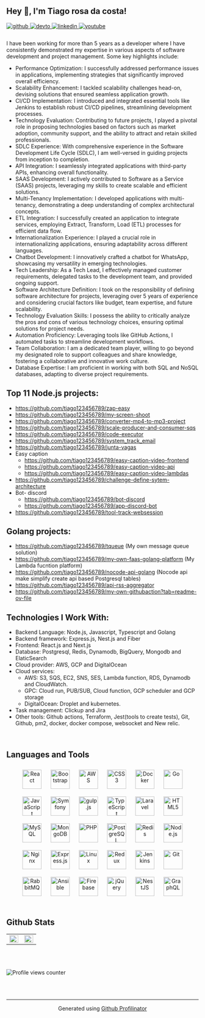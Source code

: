 ## Hey 👋, I'm Tiago rosa da costa!  
  

<a href="https://github.com/tiago123456789" target="_blank">
<img src=https://img.shields.io/badge/github-%2324292e.svg?&style=for-the-badge&logo=github&logoColor=white alt=github style="margin-bottom: 5px;" />
</a>
<a href="https://dev.to/tiago123456789" target="_blank">
<img src=https://img.shields.io/badge/dev.to-%2308090A.svg?&style=for-the-badge&logo=dev.to&logoColor=white alt=devto style="margin-bottom: 5px;" />
</a>
<a href="https://www.linkedin.com/in/tiago-rosa-da-costa/" target="_blank">
<img src=https://img.shields.io/badge/linkedin-%231E77B5.svg?&style=for-the-badge&logo=linkedin&logoColor=white alt=linkedin style="margin-bottom: 5px;" />
</a>
<a href="https://www.youtube.com/channel/UC13Ezj4p5A0gSB4sJjZLTCA" target="_blank">
<img src=https://img.shields.io/badge/youtube-%23EE4831.svg?&style=for-the-badge&logo=youtube&logoColor=white alt=youtube style="margin-bottom: 5px;" />
</a>  
  



###    

I have been working for more than 5 years as a developer where I have consistently demonstrated my expertise in various aspects of software development and project management. Some key highlights include:

- Performance Optimization: I successfully addressed performance issues in applications, implementing strategies that significantly improved overall efficiency.
- Scalability Enhancement: I tackled scalability challenges head-on, devising solutions that ensured seamless application growth.
- CI/CD Implementation: I introduced and integrated essential tools like Jenkins to establish robust CI/CD pipelines, streamlining development processes.
- Technology Evaluation: Contributing to future projects, I played a pivotal role in proposing technologies based on factors such as market adoption, community support, and the ability to attract and retain skilled professionals.
- SDLC Experience: With comprehensive experience in the Software Development Life Cycle (SDLC), I am well-versed in guiding projects from inception to completion.
- API Integration: I seamlessly integrated applications with third-party APIs, enhancing overall functionality.
- SAAS Development: I actively contributed to Software as a Service (SAAS) projects, leveraging my skills to create scalable and efficient solutions.
- Multi-Tenancy Implementation: I developed applications with multi-tenancy, demonstrating a deep understanding of complex architectural concepts.
- ETL Integration: I successfully created an application to integrate services, employing Extract, Transform, Load (ETL) processes for efficient data flow.
- Internationalization Experience: I played a crucial role in internationalizing applications, ensuring adaptability across different languages.
- Chatbot Development: I innovatively crafted a chatbot for WhatsApp, showcasing my versatility in emerging technologies.
- Tech Leadership: As a Tech Lead, I effectively managed customer requirements, delegated tasks to the development team, and provided ongoing support.
- Software Architecture Definition: I took on the responsibility of defining software architecture for projects, leveraging over 5 years of experience and considering crucial factors like budget, team expertise, and future scalability.
- Technology Evaluation Skills: I possess the ability to critically analyze the pros and cons of various technology choices, ensuring optimal solutions for project needs.
- Automation Proficiency: Leveraging tools like GitHub Actions, I automated tasks to streamline development workflows.
- Team Collaboration: I am a dedicated team player, willing to go beyond my designated role to support colleagues and share knowledge, fostering a collaborative and innovative work culture.
- Database Expertise: I am proficient in working with both SQL and NoSQL databases, adapting to diverse project requirements.

## Top 11 Node.js projects:
- https://github.com/tiago123456789/zap-easy
- https://github.com/tiago123456789/my-screen-shoot
- https://github.com/tiago123456789/converter-mp4-to-mp3-project
- https://github.com/tiago123456789/scale-producer-and-consumer-sqs
- https://github.com/tiago123456789/code-executor
- https://github.com/tiago123456789/system_track_email
- https://github.com/tiago123456789/junta-vagas 
- Easy caption
  - https://github.com/tiago123456789/easy-caption-video-frontend
  - https://github.com/tiago123456789/easy-caption-video-api
  - https://github.com/tiago123456789/easy-caption-video-lambdas
- https://github.com/tiago123456789/challenge-define-sytem-architecture
- Bot- discord
  - https://github.com/tiago123456789/bot-discord
  - https://github.com/tiago123456789/app-discord-bot
- https://github.com/tiago123456789/tool-track-websession

## Golang projects:
- https://github.com/tiago123456789/tqueue (My own message queue solution)
- https://github.com/tiago123456789/my-own-faas-golang-platform (My Lambda fucntion platform)
- https://github.com/tiago123456789/nocode-api-golang (Nocode api make simplify create api based Postgresql tables)
- https://github.com/tiago123456789/api-rss-aggregator
- https://github.com/tiago123456789/my-own-githubaction?tab=readme-ov-file

## Technologies I Work With: 
- Backend Language: Node.js, Javascript, Typescript and Golang
- Backend framework: Express.js, Nest.js and Fiber
- Frontend: React.js and Next.js
- Database: Postgresql, Redis, Dynamodb, BigQuery, Mongodb and ElaticSearch
- Cloud provider: AWS, GCP and DigitalOcean
- Cloud services: 
  - AWS: S3, SQS, EC2, SNS, SES, Lambda function, RDS, Dynamodb and CloudWatch.
  - GPC: Cloud run, PUB/SUB, Cloud function, GCP scheduler and GCP storage
  - DigitalOcean: Droplet and kubernetes.
- Task management: Clickup and Jira
- Other tools: Github actions, Terraform, Jest(tools to create tests), Git, Github, pm2, docker, docker compose, websocket and New relic.

<br/>

## Languages and Tools  
<div align="center">  
<img style="margin: 10px" src="https://profilinator.rishav.dev/skills-assets/react-original-wordmark.svg" alt="React" height="50" />  
<img style="margin: 10px" src="https://profilinator.rishav.dev/skills-assets/bootstrap-plain.svg" alt="Bootstrap" height="50" />  
<img style="margin: 10px" src="https://profilinator.rishav.dev/skills-assets/amazonwebservices-original-wordmark.svg" alt="AWS" height="50" />  
<img style="margin: 10px" src="https://profilinator.rishav.dev/skills-assets/css3-original-wordmark.svg" alt="CSS3" height="50" />  
<img style="margin: 10px" src="https://profilinator.rishav.dev/skills-assets/docker-original-wordmark.svg" alt="Docker" height="50" />  
<img style="margin: 10px" src="https://profilinator.rishav.dev/skills-assets/go-original.svg" alt="Go" height="50" />  
<img style="margin: 10px" src="https://profilinator.rishav.dev/skills-assets/javascript-original.svg" alt="JavaScript" height="50" />  
<img style="margin: 10px" src="https://profilinator.rishav.dev/skills-assets/symfony_black_03.svg" alt="Symfony" height="50" />  
<img style="margin: 10px" src="https://profilinator.rishav.dev/skills-assets/gulp-plain.svg" alt="gulp.js" height="50" />  
<img style="margin: 10px" src="https://profilinator.rishav.dev/skills-assets/typescript-original.svg" alt="TypeScript" height="50" />  
<img style="margin: 10px" src="https://profilinator.rishav.dev/skills-assets/laravel-plain-wordmark.svg" alt="Laravel" height="50" />  
<img style="margin: 10px" src="https://profilinator.rishav.dev/skills-assets/html5-original-wordmark.svg" alt="HTML5" height="50" />  
<img style="margin: 10px" src="https://profilinator.rishav.dev/skills-assets/mysql-original-wordmark.svg" alt="MySQL" height="50" />  
<img style="margin: 10px" src="https://profilinator.rishav.dev/skills-assets/mongodb-original-wordmark.svg" alt="MongoDB" height="50" />  
<img style="margin: 10px" src="https://profilinator.rishav.dev/skills-assets/php-original.svg" alt="PHP" height="50" />  
<img style="margin: 10px" src="https://profilinator.rishav.dev/skills-assets/postgresql-original-wordmark.svg" alt="PostgreSQL" height="50" />  
<img style="margin: 10px" src="https://profilinator.rishav.dev/skills-assets/redis-original-wordmark.svg" alt="Redis" height="50" />  
<img style="margin: 10px" src="https://profilinator.rishav.dev/skills-assets/nodejs-original-wordmark.svg" alt="Node.js" height="50" />  
<img style="margin: 10px" src="https://profilinator.rishav.dev/skills-assets/nginx-original.svg" alt="Nginx" height="50" />  
<img style="margin: 10px" src="https://profilinator.rishav.dev/skills-assets/express-original-wordmark.svg" alt="Express.js" height="50" />  
<img style="margin: 10px" src="https://profilinator.rishav.dev/skills-assets/linux-original.svg" alt="Linux" height="50" />  
<img style="margin: 10px" src="https://profilinator.rishav.dev/skills-assets/redux-original.svg" alt="Redux" height="50" />  
<img style="margin: 10px" src="https://profilinator.rishav.dev/skills-assets/jenkins-icon.svg" alt="Jenkins" height="50" />  
<img style="margin: 10px" src="https://profilinator.rishav.dev/skills-assets/git-scm-icon.svg" alt="Git" height="50" />  
<img style="margin: 10px" src="https://profilinator.rishav.dev/skills-assets/rabbitmq-icon.svg" alt="RabbitMQ" height="50" />  
<img style="margin: 10px" src="https://profilinator.rishav.dev/skills-assets/ansible.png" alt="Ansible" height="50" />  
<img style="margin: 10px" src="https://profilinator.rishav.dev/skills-assets/firebase.png" alt="Firebase" height="50" />  
<img style="margin: 10px" src="https://profilinator.rishav.dev/skills-assets/jquery.png" alt="jQuery" height="50" />  
<img style="margin: 10px" src="https://profilinator.rishav.dev/skills-assets/nestjs.svg" alt="NestJS" height="50" />  
<img style="margin: 10px" src="https://profilinator.rishav.dev/skills-assets/graphql.png" alt="GraphQL" height="50" />  
</div>  

<br/>  


## Github Stats  
<table><tr><td valign="top" width="50%">

<img src="https://github-readme-stats.vercel.app/api?username=tiago123456789&show_icons=true&count_private=true&hide_border=true" align="left" style="width: 100%" />

</td><td valign="top" width="50%">

<img src="https://github-readme-stats.vercel.app/api/top-langs/?username=tiago123456789&hide_border=true&layout=compact" align="left" style="width: 100%" />

</td></tr></table>  

<br/>  

  

<br/>  

![Profile views counter](https://komarev.com/ghpvc/?username=tiago123456789&&style=flat-square)  
  

<br/>  


<br />

----
<div align="center">Generated using <a href="https://profilinator.rishav.dev/" target="_blank">Github Profilinator</a></div>

